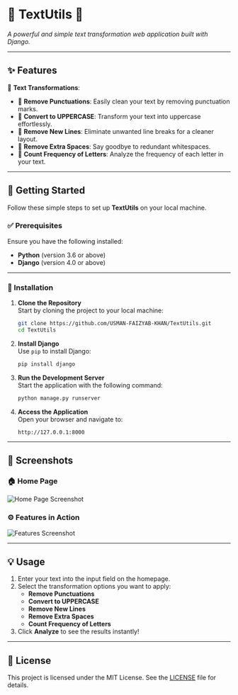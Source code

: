 # 🌟 TextUtils 🌟  
_A powerful and simple text transformation web application built with Django._

---

## ✨ Features  

🎯 **Text Transformations**:  
- 🔹 **Remove Punctuations**: Easily clean your text by removing punctuation marks.  
- 🔹 **Convert to UPPERCASE**: Transform your text into uppercase effortlessly.  
- 🔹 **Remove New Lines**: Eliminate unwanted line breaks for a cleaner layout.  
- 🔹 **Remove Extra Spaces**: Say goodbye to redundant whitespaces.  
- 🔹 **Count Frequency of Letters**: Analyze the frequency of each letter in your text.  

---

## 🚀 Getting Started  

Follow these simple steps to set up **TextUtils** on your local machine.

### ✅ Prerequisites  

Ensure you have the following installed:  
- **Python** (version 3.6 or above)  
- **Django** (version 4.0 or above)  

---

### 🔧 Installation  

1. **Clone the Repository**  
   Start by cloning the project to your local machine:  
   ```bash
   git clone https://github.com/USMAN-FAIZYAB-KHAN/TextUtils.git
   cd TextUtils
   ```

2. **Install Django**  
   Use `pip` to install Django:  
   ```bash
   pip install django
   ```

3. **Run the Development Server**  
   Start the application with the following command:  
   ```bash
   python manage.py runserver
   ```

4. **Access the Application**  
   Open your browser and navigate to:  
   ```
   http://127.0.0.1:8000
   ```
   
---

## 📸 Screenshots  

### 🏠 Home Page  
![Home Page Screenshot](path/to/homepage_screenshot.png)  

### ⚙️ Features in Action  
![Features Screenshot](path/to/features_screenshot.png)  

---

## 💡 Usage  

1. Enter your text into the input field on the homepage.  
2. Select the transformation options you want to apply:  
   - **Remove Punctuations**  
   - **Convert to UPPERCASE**  
   - **Remove New Lines**  
   - **Remove Extra Spaces**  
   - **Count Frequency of Letters**  
3. Click **Analyze** to see the results instantly!  

---

## 📄 License  

This project is licensed under the MIT License. See the [LICENSE](LICENSE) file for details.  
